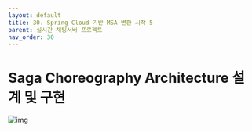 ```yaml
---
layout: default
title: 30. Spring Cloud 기반 MSA 변환 시작-5
parent: 실시간 채팅서버 프로젝트
nav_order: 30
---
```


# Saga Choreography Architecture 설계 및 구현

![img](../../../assets/img/msa/a3.svg)

